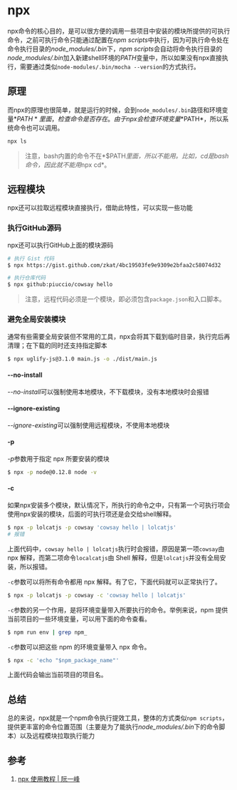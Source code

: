 # npx

npx命令的核心目的，是可以很方便的调用一些项目中安装的模块所提供的可执行命令，之前可执行命令只能通过配置在*npm scripts*中执行，因为可执行命令处在命令执行目录的*node_modules/.bin*下，*npm scripts*会自动将命令执行目录的*node_modules/.bin*加入新建shell环境的*PATH*变量中，所以如果没有npx直接执行，需要通过类似`node-modules/.bin/mocha --version`的方式执行。

## 原理

而npx的原理也很简单，就是运行的时候，会到`node_modules/.bin`路径和环境变量*$PATH*里面，检查命令是否存在。由于 npx 会检查环境变量*$PATH*，所以系统命令也可以调用。

```bash
npx ls
```

> 注意，bash内置的命令不在*$PATH*里面，所以不能用。比如，*cd*是bash命令，因此就不能用*npx cd*。

## 远程模块

npx还可以拉取远程模块直接执行，借助此特性，可以实现一些功能

### 执行GitHub源码

npx还可以执行GitHub上面的模块源码

```bash
# 执行 Gist 代码
$ npx https://gist.github.com/zkat/4bc19503fe9e9309e2bfaa2c58074d32

# 执行仓库代码
$ npx github:piuccio/cowsay hello
```

>  注意，远程代码必须是一个模块，即必须包含`package.json`和入口脚本。

### 避免全局安装模块

通常有些需要全局安装但不常用的工具，npx会将其下载到临时目录，执行完后再清理；在下载的同时还支持指定脚本

```bash
$ npx uglify-js@3.1.0 main.js -o ./dist/main.js
```

#### --no-install

*--no-install*可以强制使用本地模块，不下载模块，没有本地模块时会报错

#### --ignore-existing

*--ignore-existing*可以强制使用远程模块，不使用本地模块

#### -p

*-p*参数用于指定 npx 所要安装的模块

```bash
$ npx -p node@0.12.8 node -v 
```

#### -c

如果npx安装多个模块，默认情况下，所执行的命令之中，只有第一个可执行项会使用npx安装的模块，后面的可执行项还是会交给shell解释。

```bash
$ npx -p lolcatjs -p cowsay 'cowsay hello | lolcatjs'
# 报错
```

上面代码中，`cowsay hello | lolcatjs`执行时会报错，原因是第一项`cowsay`由 npx 解释，而第二项命令`localcatjs`由 Shell 解释，但是`lolcatjs`并没有全局安装，所以报错。

`-c`参数可以将所有命令都用 npx 解释。有了它，下面代码就可以正常执行了。

```bash
$ npx -p lolcatjs -p cowsay -c 'cowsay hello | lolcatjs'
```

`-c`参数的另一个作用，是将环境变量带入所要执行的命令。举例来说，npm 提供当前项目的一些环境变量，可以用下面的命令查看。

```bash
$ npm run env | grep npm_
```

`-c`参数可以把这些 npm 的环境变量带入 npx 命令。

```bash
$ npx -c 'echo "$npm_package_name"'
```

上面代码会输出当前项目的项目名。


## 总结

总的来说，npx就是一个npm命令执行提效工具，整体的方式类似`npm scripts`，提供更丰富的命令位置范围（主要是为了能执行*node_modules/.bin*下的命令脚本）以及远程模块拉取执行能力

## 参考

1. [npx 使用教程 | 阮一峰](http://www.ruanyifeng.com/blog/2019/02/npx.html)

